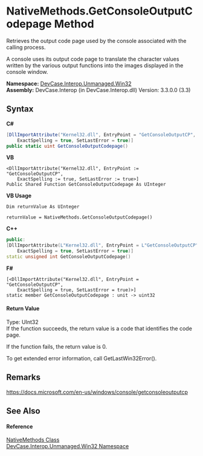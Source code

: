 # NativeMethods.GetConsoleOutputCodepage Method 
 

Retrieves the output code page used by the console associated with the calling process. 

 A console uses its output code page to translate the character values written by the various output functions into the images displayed in the console window.

**Namespace:**&nbsp;<a href="N_DevCase_Interop_Unmanaged_Win32">DevCase.Interop.Unmanaged.Win32</a><br />**Assembly:**&nbsp;DevCase.Interop (in DevCase.Interop.dll) Version: 3.3.0.0 (3.3)

## Syntax

**C#**<br />
``` C#
[DllImportAttribute("Kernel32.dll", EntryPoint = "GetConsoleOutputCP", 
	ExactSpelling = true, SetLastError = true)]
public static uint GetConsoleOutputCodepage()
```

**VB**<br />
``` VB
<DllImportAttribute("Kernel32.dll", EntryPoint := "GetConsoleOutputCP", 
	ExactSpelling := true, SetLastError := true>]
Public Shared Function GetConsoleOutputCodepage As UInteger
```

**VB Usage**<br />
``` VB Usage
Dim returnValue As UInteger

returnValue = NativeMethods.GetConsoleOutputCodepage()
```

**C++**<br />
``` C++
public:
[DllImportAttribute(L"Kernel32.dll", EntryPoint = L"GetConsoleOutputCP", 
	ExactSpelling = true, SetLastError = true)]
static unsigned int GetConsoleOutputCodepage()
```

**F#**<br />
``` F#
[<DllImportAttribute("Kernel32.dll", EntryPoint = "GetConsoleOutputCP", 
	ExactSpelling = true, SetLastError = true)>]
static member GetConsoleOutputCodepage : unit -> uint32 

```


#### Return Value
Type: UInt32<br />If the function succeeds, the return value is a code that identifies the code page. 

 If the function fails, the return value is 0. 

 To get extended error information, call GetLastWin32Error().

## Remarks
<a href="https://docs.microsoft.com/en-us/windows/console/getconsoleoutputcp" target="_blank">https://docs.microsoft.com/en-us/windows/console/getconsoleoutputcp</a>

## See Also


#### Reference
<a href="T_DevCase_Interop_Unmanaged_Win32_NativeMethods">NativeMethods Class</a><br /><a href="N_DevCase_Interop_Unmanaged_Win32">DevCase.Interop.Unmanaged.Win32 Namespace</a><br />